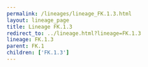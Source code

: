 ```yaml
---
permalink: /lineages/lineage_FK.1.3.html
layout: lineage_page
title: Lineage FK.1.3
redirect_to: ../lineage.html?lineage=FK.1.3
lineage: FK.1.3
parent: FK.1
children: ['FK.1.3']
---
```

